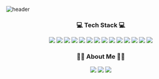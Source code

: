 ![header](https://capsule-render.vercel.app/api?type=waving&color=C0D396&&height=300&section=header&text=Bokyung%20Lee&fontSize=70)


<h3 align="center">💻 Tech Stack 💻</h3>



<p align="center">
<img src="https://img.shields.io/badge/Python-3766AB?style=flat-square&logo=Python&logoColor=white"/> <img src="https://img.shields.io/badge/Anaconda-44A833?style=flat-square&logo=Anaconda&logoColor=white"/> <img src="https://img.shields.io/badge/MySQL-4479A1?style=flat-square&logo=MySQL&logoColor=white"/> <img src="https://img.shields.io/badge/Spark-E25A1C?style=flat-square&logo=Apache Spark&logoColor=white"/> <img src="https://img.shields.io/badge/Kafka-231F20?style=flat-square&logo=Apache kafka&logoColor=white"/> <img src="https://img.shields.io/badge/Redis-DC382D?style=flat-square&logo=Redis&logoColor=white"/> <img src="https://img.shields.io/badge/Hadoop-E25A1C?style=flat-square&logo=Hadoop&logoColor=white"/> <img src="https://img.shields.io/badge/java-007396?style=flat-square&logo=Java&logoColor=white"/> <img src="https://img.shields.io/badge/Android Studio-3DDC84?style=flat-square&logo=Android Studio&logoColor=white"/>
<img src="https://img.shields.io/badge/C-A8B9CC?style=flat-square&logo=C&logoColor=white"/> <img src="https://img.shields.io/badge/R-276DC3?style=flat-square&logo=R&logoColor=white"/> 
<img src="https://img.shields.io/badge/Linux-FCC624?style=flat-square&logo=linux&logoColor=black"/> <img src="https://img.shields.io/badge/Google Colab-F9AB00?style=flat-square&logo=Google Colab&logoColor=white"/> <img src="https://img.shields.io/badge/Visual Studio Code-007ACC?style=flat-square&logo=Visual Studio Code&logoColor=white" /> </p>

<h3 align="center">💁‍♀️ About Me 💁‍♀️</h3>

<p align="center">
<a href="https://gnuykob.tistory.com" target="_blank"><img src="https://img.shields.io/badge/Tistory-F6F6F6?style=flat-square&logo=Tistory&logoColor=black"/></a> <a href="https://www.instagram.com/gnuykob_" target="_blank"><img src="https://img.shields.io/badge/Instagram-E4405F?style=flat-square&logo=Instagram&logoColor=white"/></a> <a href="leebk1124@gmail.com" target="_blank"><img src="https://img.shields.io/badge/Gmail-D9E5FF?style=flat-square&logo=Gmail&logoColor=EA4335"/></a></p>

<!-- 
<h3 align="center">👩‍💻 My Github Stats 👩‍💻</h3>

![Anurag's GitHub stats](https://github-readme-stats.vercel.app/api?username=BoKyung124)


[![Top Langs](https://github-readme-stats.vercel.app/api/top-langs/?username=BoKyung124&layout=compact)](https://github.com/anuraghazra/github-readme-stats) -->

